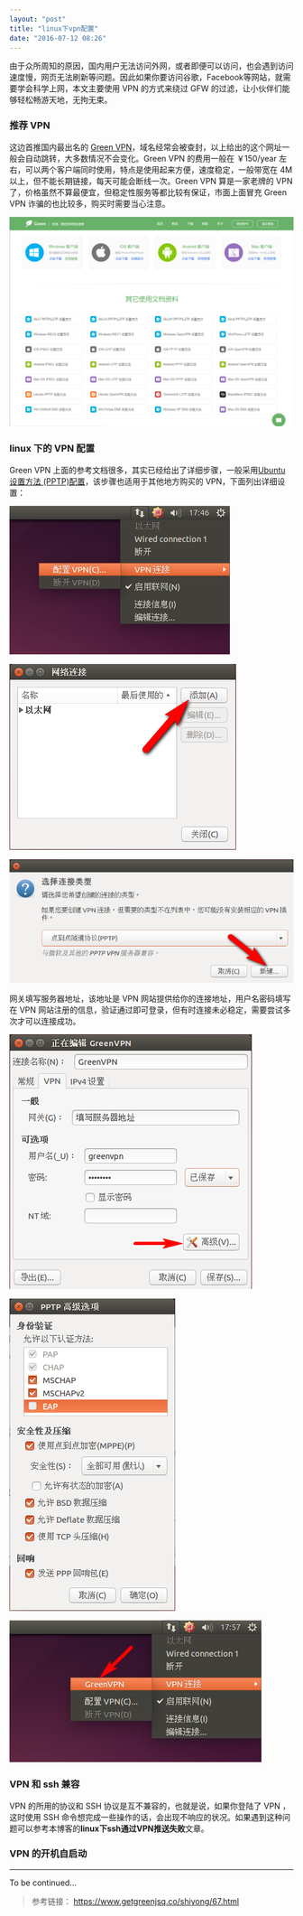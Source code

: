 ```yaml
---
layout: "post"
title: "linux下vpn配置"
date: "2016-07-12 08:26"
---
```


由于众所周知的原因，国内用户无法访问外网，或者即便可以访问，也会遇到访问速度慢，网页无法刷新等问题。因此如果你要访问谷歌，Facebook等网站，就需要学会科学上网，本文主要使用 VPN 的方式来绕过 GFW 的过滤，让小伙伴们能够轻松畅游天地，无拘无束。

### 推荐 VPN

这边首推国内最出名的 [Green VPN](http://gjsq.me/web)，域名经常会被查封，以上给出的这个网址一般会自动跳转，大多数情况不会变化。Green VPN 的费用一般在 ￥150/year 左右，可以两个客户端同时使用，特点是使用起来方便，速度稳定，一般带宽在 4M 以上，但不能长期链接，每天可能会断线一次。Green VPN 算是一家老牌的 VPN 了，价格虽然不算最便宜，但稳定性服务等都比较有保证，市面上面冒充 Green VPN 诈骗的也比较多，购买时需要当心注意。

![](https://raw.githubusercontent.com/noparkinghere/noparkinghere.github.io/master/img/2016-07-12-linux%E4%B8%8Bvpn%E9%85%8D%E7%BD%AE/1.png)

<!-- more -->


### linux 下的 VPN 配置

Green VPN 上面的参考文档很多，其实已经给出了详细步骤，一般采用[Ubuntu 设置方法 (PPTP)配置](https://www.getgreenjsq.co/shiyong/67.html)，该步骤也适用于其他地方购买的 VPN，下面列出详细设置：

![](https://raw.githubusercontent.com/noparkinghere/noparkinghere.github.io/master/img/2016-07-12-linux%E4%B8%8Bvpn%E9%85%8D%E7%BD%AE/2.png)

![](https://raw.githubusercontent.com/noparkinghere/noparkinghere.github.io/master/img/2016-07-12-linux%E4%B8%8Bvpn%E9%85%8D%E7%BD%AE/3.png)

![](https://raw.githubusercontent.com/noparkinghere/noparkinghere.github.io/master/img/2016-07-12-linux%E4%B8%8Bvpn%E9%85%8D%E7%BD%AE/4.png)

网关填写服务器地址，该地址是 VPN 网站提供给你的连接地址，用户名密码填写在 VPN 网站注册的信息，验证通过即可登录，但有时连接未必稳定，需要尝试多次才可以连接成功。

![](https://raw.githubusercontent.com/noparkinghere/noparkinghere.github.io/master/img/2016-07-12-linux%E4%B8%8Bvpn%E9%85%8D%E7%BD%AE/5.png)

![](https://raw.githubusercontent.com/noparkinghere/noparkinghere.github.io/master/img/2016-07-12-linux%E4%B8%8Bvpn%E9%85%8D%E7%BD%AE/6.png)

![](https://raw.githubusercontent.com/noparkinghere/noparkinghere.github.io/master/img/2016-07-12-linux%E4%B8%8Bvpn%E9%85%8D%E7%BD%AE/7.png)

### VPN 和 ssh 兼容

VPN 的所用的协议和 SSH 协议是互不兼容的，也就是说，如果你登陆了 VPN ，这时使用 SSH 命令想完成一些操作的话，会出现不响应的状况。如果遇到这种问题可以参考本博客的**linux下ssh通过VPN推送失败**文章。

### VPN 的开机自启动

***

To be continued...

> 参考链接：
> https://www.getgreenjsq.co/shiyong/67.html
